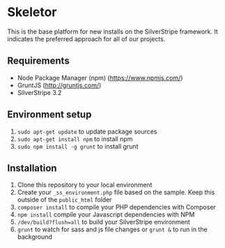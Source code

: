 # Skeletor

This is the base platform for new installs on the SilverStripe framework. It indicates the preferred approach for all of our projects.


## Requirements

- Node Package Manager (npm) (https://www.npmjs.com/)
- GruntJS (http://gruntjs.com/)
- SilverStripe 3.2


## Environment setup

1. `sudo apt-get update` to update package sources
2. `sudo apt-get install npm` to install npm
3. `sudo npm install -g grunt` to install grunt


## Installation

1. Clone this repository to your local environment
2. Create your `_ss_environment.php` file based on the sample. Keep this outside of the `public_html` folder
3. `composer install` to compile your PHP dependencies with Composer 
4. `npm install` compile your Javascript dependencies with NPM 
5. `/dev/build?flush=all` to build your SilverStripe environment 
6. `grunt` to watch for sass and js file changes or `grunt &` to run in the background